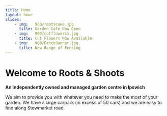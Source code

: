 ```yaml
---
title: Home
layout: home
slides:
    - img:   960/rootscake.jpg
      title: Garden Cafe Now Open
    - img:   960/cutflowers1.jpg
      title: Cut Flowers Now Available
    - img:   960/FenceBanner.jpg
      title: New Range of Fencing
---
```


# Welcome to Roots &amp; Shoots

__An independently owned and managed garden centre in Ipswich__

We aim to provide you with whatever you need to make the most of your garden. We have a large carpark (in excess of 50 cars) and we are easy to find along Stowmarket road.
